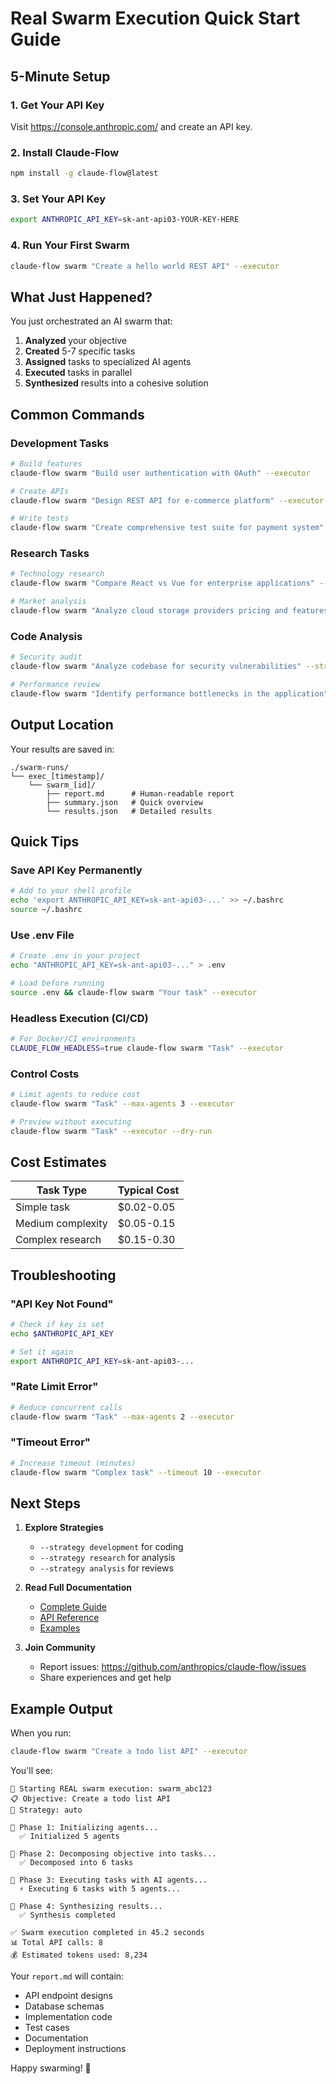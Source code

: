 # Real Swarm Execution Quick Start Guide

## 5-Minute Setup

### 1. Get Your API Key
Visit https://console.anthropic.com/ and create an API key.

### 2. Install Claude-Flow
```bash
npm install -g claude-flow@latest
```

### 3. Set Your API Key
```bash
export ANTHROPIC_API_KEY=sk-ant-api03-YOUR-KEY-HERE
```

### 4. Run Your First Swarm
```bash
claude-flow swarm "Create a hello world REST API" --executor
```

## What Just Happened?

You just orchestrated an AI swarm that:
1. **Analyzed** your objective
2. **Created** 5-7 specific tasks
3. **Assigned** tasks to specialized AI agents
4. **Executed** tasks in parallel
5. **Synthesized** results into a cohesive solution

## Common Commands

### Development Tasks
```bash
# Build features
claude-flow swarm "Build user authentication with OAuth" --executor

# Create APIs
claude-flow swarm "Design REST API for e-commerce platform" --executor

# Write tests
claude-flow swarm "Create comprehensive test suite for payment system" --executor
```

### Research Tasks
```bash
# Technology research
claude-flow swarm "Compare React vs Vue for enterprise applications" --strategy research --executor

# Market analysis
claude-flow swarm "Analyze cloud storage providers pricing and features" --strategy research --executor
```

### Code Analysis
```bash
# Security audit
claude-flow swarm "Analyze codebase for security vulnerabilities" --strategy analysis --executor

# Performance review
claude-flow swarm "Identify performance bottlenecks in the application" --strategy analysis --executor
```

## Output Location

Your results are saved in:
```
./swarm-runs/
└── exec_[timestamp]/
    └── swarm_[id]/
        ├── report.md      # Human-readable report
        ├── summary.json   # Quick overview
        └── results.json   # Detailed results
```

## Quick Tips

### Save API Key Permanently
```bash
# Add to your shell profile
echo 'export ANTHROPIC_API_KEY=sk-ant-api03-...' >> ~/.bashrc
source ~/.bashrc
```

### Use .env File
```bash
# Create .env in your project
echo "ANTHROPIC_API_KEY=sk-ant-api03-..." > .env

# Load before running
source .env && claude-flow swarm "Your task" --executor
```

### Headless Execution (CI/CD)
```bash
# For Docker/CI environments
CLAUDE_FLOW_HEADLESS=true claude-flow swarm "Task" --executor
```

### Control Costs
```bash
# Limit agents to reduce cost
claude-flow swarm "Task" --max-agents 3 --executor

# Preview without executing
claude-flow swarm "Task" --executor --dry-run
```

## Cost Estimates

| Task Type | Typical Cost |
|-----------|--------------|
| Simple task | $0.02-0.05 |
| Medium complexity | $0.05-0.15 |
| Complex research | $0.15-0.30 |

## Troubleshooting

### "API Key Not Found"
```bash
# Check if key is set
echo $ANTHROPIC_API_KEY

# Set it again
export ANTHROPIC_API_KEY=sk-ant-api03-...
```

### "Rate Limit Error"
```bash
# Reduce concurrent calls
claude-flow swarm "Task" --max-agents 2 --executor
```

### "Timeout Error"
```bash
# Increase timeout (minutes)
claude-flow swarm "Complex task" --timeout 10 --executor
```

## Next Steps

1. **Explore Strategies**
   - `--strategy development` for coding
   - `--strategy research` for analysis
   - `--strategy analysis` for reviews

2. **Read Full Documentation**
   - [Complete Guide](./REAL_SWARM_EXECUTION.md)
   - [API Reference](./REAL_SWARM_EXECUTION.md#api-reference)
   - [Examples](./REAL_SWARM_EXECUTION.md#examples)

3. **Join Community**
   - Report issues: https://github.com/anthropics/claude-flow/issues
   - Share experiences and get help

## Example Output

When you run:
```bash
claude-flow swarm "Create a todo list API" --executor
```

You'll see:
```
🚀 Starting REAL swarm execution: swarm_abc123
📋 Objective: Create a todo list API
🎯 Strategy: auto

📌 Phase 1: Initializing agents...
  ✅ Initialized 5 agents

📌 Phase 2: Decomposing objective into tasks...
  ✅ Decomposed into 6 tasks

📌 Phase 3: Executing tasks with AI agents...
  ⚡ Executing 6 tasks with 5 agents...

📌 Phase 4: Synthesizing results...
  ✅ Synthesis completed

✅ Swarm execution completed in 45.2 seconds
📊 Total API calls: 8
💰 Estimated tokens used: 8,234
```

Your `report.md` will contain:
- API endpoint designs
- Database schemas
- Implementation code
- Test cases
- Documentation
- Deployment instructions

Happy swarming! 🐝